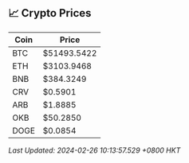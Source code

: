 ## 📈 Crypto Prices

| Coin | Price |
| ---- | ----- |
| BTC | $51493.5422 |
| ETH | $3103.9468 |
| BNB | $384.3249 |
| CRV | $0.5901 |
| ARB | $1.8885 |
| OKB | $50.2850 |
| DOGE | $0.0854 |

_Last Updated: 2024-02-26 10:13:57.529 +0800 HKT_